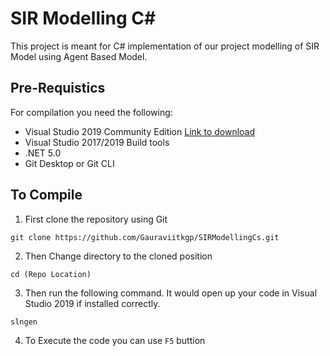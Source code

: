 # SIR Modelling C# 
This project is meant for C# implementation of our project modelling of SIR Model using Agent Based Model. 

## Pre-Requistics
For compilation you need the following:
* Visual Studio 2019 Community Edition [Link to download](https://visualstudio.microsoft.com/downloads/)
* Visual Studio 2017/2019 Build tools
* .NET 5.0 
* Git Desktop or Git CLI

## To Compile
1. First clone the repository using Git

```git clone https://github.com/Gauraviitkgp/SIRModellingCs.git ```

2. Then Change directory to the cloned position

``` cd (Repo Location) ```

3. Then run the following command. It would open up your code in Visual Studio 2019 if installed correctly.

```slngen```

4. To Execute the code you can use ```F5``` buttion

